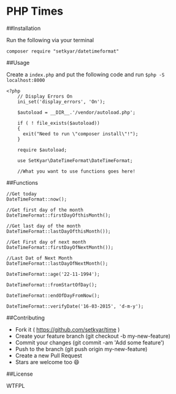 PHP Times
==========
##Installation

Run the following via your terminal
	
	composer require "setkyar/datetimeformat"

##Usage

Create a `index.php` and put the following code and run `$php -S localhost:8000`

	<?php
		// Display Errors On
		ini_set('display_errors', 'On');

		$autoload = __DIR__.'/vendor/autoload.php';

		if ( ! file_exists($autoload))
		{
		  exit("Need to run \"composer install\"!");
		}

		require $autoload;

		use SetKyar\DateTimeFormat\DateTimeFormat;
		
		//What you want to use functions goes here!

##Functions

	//Get today
	DateTimeFormat::now();

	//Get first day of the month 
	DateTimeFormat::firstDayOfthisMonth();

	//Get last day of the month 
	DateTimeFormat::lastDayOfthisMonth());

	//Get First day of next month 		
	DateTimeFormat::firstDayOfNextMonth());

	//Last Dat of Next Month
	DateTimeFormat::lastDayOfNextMonth();

	DateTimeFormat::age('22-11-1994');

	DateTimeFormat::fromStartOfDay();

	DateTimeFormat::endOfDayFromNow();

	DateTimeFormat::verifyDate('16-03-2015', 'd-m-y');

##Contributing

- Fork it ( https://github.com/setkyar/time )
- Create your feature branch (git checkout -b my-new-feature)
- Commit your changes (git commit -am 'Add some feature')
- Push to the branch (git push origin my-new-feature)
- Create a new Pull Request
- Stars are welcome too :smile:

##License

WTFPL